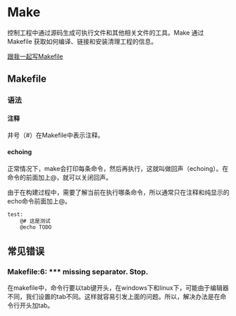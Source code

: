 # Make

控制工程中通过源码生成可执行文件和其他相关文件的工具。Make 通过 Makefile 获取如何编译、链接和安装清理工程的信息。

[跟我一起写Makefile](https://github.com/seisman/how-to-write-makefile)

## Makefile
### 语法

#### 注释

井号（#）在Makefile中表示注释。

#### echoing

正常情况下，make会打印每条命令，然后再执行，这就叫做回声（echoing）。在命令的前面加上@，就可以关闭回声。

由于在构建过程中，需要了解当前在执行哪条命令，所以通常只在注释和纯显示的echo命令前面加上@。

```bash
test:
    @# 这是测试
    @echo TODO
```

## 常见错误

### Makefile:6: *** missing separator.  Stop.

在makefile中，命令行要以tab键开头，在windows下和linux下，可能由于编辑器不同，我们设置的tab不同。这样就容易引发上面的问题。所以，解决办法是在命令行开头加tab。

